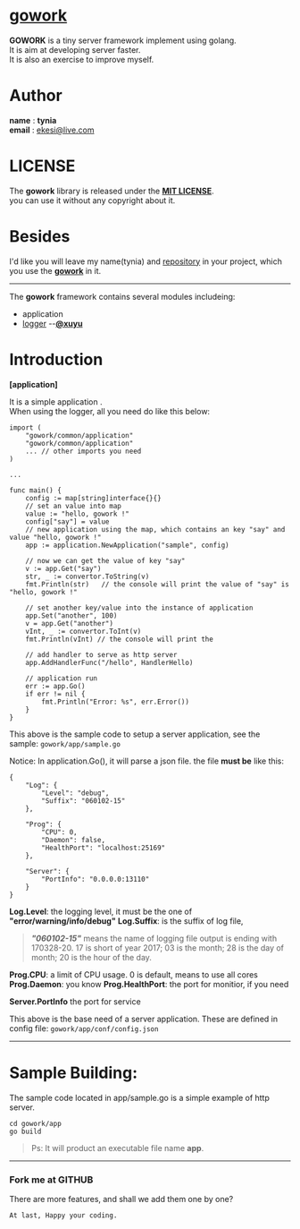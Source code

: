# [gowork](https://github.com/tynia/gowork.git)
**GOWORK** is a tiny server framework implement using golang.  
It is aim at developing server faster.  
It is also an exercise to improve myself.  

# Author
**name**  : **tynia**  
**email** : [ekesi@live.com](ekesi@live.com)

# LICENSE
The **gowork** library is released under the [**MIT LICENSE**](http://opensource.org/licenses/mit-license.php).  
you can use it without any copyright about it.  

# Besides
I'd like you will leave my name(tynia) and [repository](https://github.com/tynia/gowork) in your project, which you use the [**gowork**](https://github.com/tynia/gowork) in it.  

---
The **gowork** framework contains several modules includeing:
- application 
- [logger](https://github.com/xuyu/logging)   --[**@xuyu**](https://github.com/xuyu) 

# Introduction
**[application]** 

It is a simple application .  
When using the logger, all you need do like this below:
```
import (
    "gowork/common/application"
    "gowork/common/application"
    ... // other imports you need
)

...

func main() {
    config := map[string]interface{}{}
    // set an value into map
    value := "hello, gowork !"
    config["say"] = value
    // new application using the map, which contains an key "say" and value "hello, gowork !"
    app := application.NewApplication("sample", config)

    // now we can get the value of key "say"
    v := app.Get("say")
    str, _ := convertor.ToString(v) 
    fmt.Println(str)   // the console will print the value of "say" is "hello, gowork !"

    // set another key/value into the instance of application
    app.Set("another", 100)
    v = app.Get("another")
    vInt, _ := convertor.ToInt(v)
    fmt.Println(vInt) // the console will print the

    // add handler to serve as http server
    app.AddHandlerFunc("/hello", HandlerHello)

    // application run
    err := app.Go()
    if err != nil {
	    fmt.Println("Error: %s", err.Error())
    }
}
``` 
This above is the sample code to setup a server application, see the sample: ```gowork/app/sample.go```

Notice: In application.Go(), it will parse a json file. the file **must be** like this: 
```
{
	"Log": {
		"Level": "debug",
		"Suffix": "060102-15"
	},
	
	"Prog": {
		"CPU": 0,
		"Daemon": false,
		"HealthPort": "localhost:25169"
	},
	
	"Server": {
		"PortInfo": "0.0.0.0:13110"
	}
}
```

**Log.Level**: the logging level, it must be the one of **"error/warning/info/debug"**
**Log.Suffix**: is the suffix of log file, 
> ***"060102-15"*** means the name of logging file output is ending with 170328-20. 17 is short of year 2017; 03 is the month; 28 is the day of month; 20 is the hour of the day. 

**Prog.CPU**: a limit of CPU usage. 0 is default, means to use all cores 
**Prog.Daemon**: you know
**Prog.HealthPort**: the port for monitior, if you need 

**Server.PortInfo** the port for service 

This above is the base need of a server application. These are defined in config file: ```gowork/app/conf/config.json```

---
# Sample Building:
The sample code located in app/sample.go is a simple example of http server.

```
cd gowork/app
go build
```

> Ps: It will product an executable file name **app**.
   
---------------------------
### Fork me at GITHUB
There are more features, and shall we add them one by one?

```At last, Happy your coding.```
